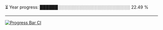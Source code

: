 
⏳ Year progress: ██████░░░░░░░░░░░░░░░░░░░░░░░░ 22.49 %

---

[![Progress Bar CI](https://github.com/thatoranzhevyy/thatoranzhevyy/actions/workflows/node.js.yml/badge.svg)](https://github.com/thatoranzhevyy/thatoranzhevyy/actions/workflows/node.js.yml)

